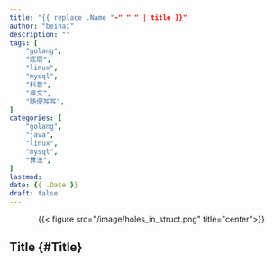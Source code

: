 ```yaml
---
title: "{{ replace .Name "-" " " | title }}"
author: "beihai"
description: ""
tags: [
    "golang",
    "底层",
    "linux",
    "mysql",
    "科普",
    "译文",
    "随便写写",
]
categories: [
    "golang",
    "java",
    "linux",
    "mysql",
    "算法",
]
lastmod: 
date: {{ .Date }}
draft: false
---
```


<div align="center">{{< figure src="/image/holes_in_struct.png" title="center">}}</div>

## Title {#Title}


